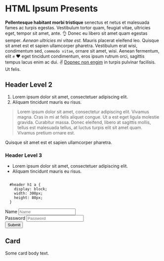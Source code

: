 <h1>HTML Ipsum Presents</h1>

<p>
  <strong>Pellentesque habitant morbi tristique</strong> senectus et netus et
  malesuada fames ac turpis egestas. Vestibulum tortor quam, feugiat vitae,
  ultricies eget, tempor sit amet, ante. 👌 Donec eu libero sit amet quam
  egestas semper. <em>Aenean ultricies mi vitae est.</em> Mauris placerat
  eleifend leo. Quisque sit amet est et sapien ullamcorper pharetra.
  Vestibulum erat wisi, condimentum sed, <code>commodo vitae</code>, ornare
  sit amet, wisi. Aenean fermentum, elit ✊ ❤️ eget tincidunt condimentum,
  eros <span class="green2">ipsum rutrum orci, sagittis tempus</span> lacus
  enim ac dui. ✌ <a href="#">Dopnec non engim</a> in turpis pulvinar
  facilisis. Ut felis.
</p>

<h2>Header Level 2</h2>

<ol>
  <li>Lorem ipsum dolor sit amet, consectetuer adipiscing elit.</li>
  <li>Aliquam tincidunt mauris eu risus.</li>
</ol>

<blockquote>
  <p>
    Lorem ipsum dolor sit amet, consectetur adipiscing elit. Vivamus magna.
    Cras in mi at felis aliquet congue. Ut a est eget ligula molestie gravida.
    Curabitur massa. Donec eleifend, libero at sagittis mollis, tellus est
    malesuada tellus, at luctus turpis elit sit amet quam. Vivamus pretium
    ornare est.
  </p>
</blockquote>

<p class="tr ns-tl">Quisque sit amet est et sapien ullamcorper pharetra.</p>

<h3>Header Level 3</h3>

<ul>
  <li>Lorem ipsum dolor sit amet, consectetuer adipiscing elit.</li>
  <li>Aliquam tincidunt mauris eu risus.</li>
</ul>

<pre><code>
  #header h1 a {
    display: block;
    width: 300px;
    height: 80px;
  }
</code></pre>

<form class="mb4" action="#">
  <div class="mb3">
    <label class="label" for="name">Name</label>
    <input id="name" type="text" class="input" placeholder="Name" />
  </div>
  <div class="mb3">
    <label class="label" for="password">Password</label>
    <input
      id="password"
      type="password"
      class="input"
      placeholder="Password"
    />
  </div>
  <button class="button">Submit</button>
</form>

<div class="card mv4">
  <div class="card-body">
    <h2 class="mt1">Card</h2>
    <p>Some card body text.</p>
  </div>
</div>
